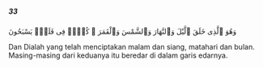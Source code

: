 ##### 33

<span class="ayah">وَهُوَ ٱلَّذِى خَلَقَ ٱلَّيْلَ وَٱلنَّهَارَ وَٱلشَّمْسَ وَٱلْقَمَرَ ۖ كُلٌّۭ فِى فَلَكٍۢ يَسْبَحُونَ</span>

<span class="ayah_translation">Dan Dialah yang telah menciptakan malam dan siang, matahari dan bulan. Masing-masing dari keduanya itu beredar di dalam garis edarnya.</span>
